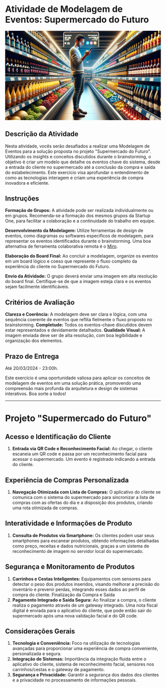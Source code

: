 # Atividade de Modelagem de Eventos: Supermercado do Futuro

![img](https://raw.githubusercontent.com/Secol/fiap-amd-event-modeling/main/images/01.png)

## Descrição da Atividade

Nesta atividade, vocês serão desafiados a realizar uma Modelagem de Eventos para a solução proposta no projeto "Supermercado do Futuro". Utilizando os insights e conceitos discutidos durante o brainstorming, o objetivo é criar um modelo que detalhe os eventos chave do sistema, desde a entrada do cliente no supermercado até a conclusão da compra e saída do estabelecimento. Este exercício visa aprofundar o entendimento de como as tecnologias interagem e criam uma experiência de compra inovadora e eficiente.

## Instruções

__Formação de Grupos:__ A atividade pode ser realizada individualmente ou em grupos. Recomenda-se a formação dos mesmos grupos da Startup One, para facilitar a colaboração e a continuidade do trabalho em equipe.

__Desenvolvimento da Modelagem:__ Utilize ferramentas de design de eventos, como diagramas ou softwares específicos de modelagem, para representar os eventos identificados durante o brainstorming. Uma boa alternativa de ferramenta colaborativa remota é o [Miro](https://miro.com/pt/).

__Elaboração do Board Final:__ Ao concluir a modelagem, organize os eventos em um board lógico e coeso que represente o fluxo completo da experiência do cliente no Supermercado do Futuro.

__Envio da Atividade:__ O grupo deverá enviar uma imagem em alta resolução do board final. Certifique-se de que a imagem esteja clara e os eventos sejam facilmente identificáveis.

## Critérios de Avaliação

__Clareza e Coerência:__ A modelagem deve ser clara e lógica, com uma sequência coerente de eventos que reflita fielmente o fluxo proposto no brainstorming.
__Completude:__ Todos os eventos-chave discutidos devem estar representados e devidamente detalhados.
__Qualidade Visual:__ A imagem enviada deve ser de alta resolução, com boa legibilidade e organização dos elementos.

## Prazo de Entrega

Até 20/03/2024 - 23:00h.

Este exercício é uma oportunidade valiosa para aplicar os conceitos de modelagem de eventos em uma solução prática, promovendo uma compreensão mais profunda da arquitetura e design de sistemas interativos. Boa sorte a todos!

---

# Projeto "Supermercado do Futuro"

## Acesso e Identificação do Cliente

1. __Entrada via QR Code e Reconhecimento Facial:__ Ao chegar, o cliente escaneia um QR code e passa por um reconhecimento facial para acessar o supermercado. Um evento é registrado indicando a entrada do cliente.

## Experiência de Compras Personalizada

1. __Navegação Otimizada com Lista de Compras:__ O aplicativo do cliente se comunica com o sistema do supermercado para sincronizar a lista de compras com as ofertas do dia e a disposição dos produtos, criando uma rota otimizada de compras.

## Interatividade e Informações de Produto

1. __Consulta de Produtos via Smartphone:__ Os clientes podem usar seus smartphones para escanear produtos, obtendo informações detalhadas como preço, receitas e dados nutricionais, graças a um sistema de reconhecimento de imagem no servidor local do supermercado.

## Segurança e Monitoramento de Produtos

1. __Carrinhos e Cestas Inteligentes:__ Equipamentos com sensores para detectar o peso dos produtos inseridos, visando melhorar a precisão do inventário e prevenir perdas, integrando esses dados ao perfil de compra do cliente.
Finalização da Compra e Saída
2. __Pagamento Integrado e Saída Segura:__ Ao finalizar a compra, o cliente realiza o pagamento através de um gateway integrado. Uma nota fiscal digital é enviada para o aplicativo do cliente, que pode então sair do supermercado após uma nova validação facial e do QR code.

## Considerações Gerais

1. __Tecnologia e Conveniência:__ Foco na utilização de tecnologias avançadas para proporcionar uma experiência de compra conveniente, personalizada e segura.
2. __Integração de Sistemas:__ Importância da integração fluida entre o aplicativo do cliente, sistema de reconhecimento facial, sensores nos carrinhos/cestas e o gateway de pagamento.
3. __Segurança e Privacidade:__ Garantir a segurança dos dados dos clientes e a privacidade no processamento de informações pessoais.
